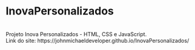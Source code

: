 # InovaPersonalizados
<br/>
Projeto Inova Personalizados - HTML, CSS e JavaScript.
<br/>
Link do site: https://johnmichaeldeveloper.github.io/InovaPersonalizados/
